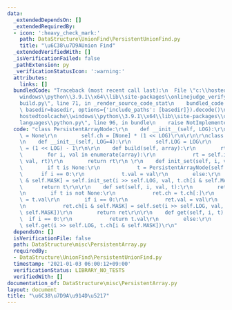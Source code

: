 ```yaml
---
data:
  _extendedDependsOn: []
  _extendedRequiredBy:
  - icon: ':heavy_check_mark:'
    path: DataStructure\UnionFind\PersistentUnionFind.py
    title: "\u6C38\u7D9AUnion Find"
  _extendedVerifiedWith: []
  _isVerificationFailed: false
  _pathExtension: py
  _verificationStatusIcon: ':warning:'
  attributes:
    links: []
  bundledCode: "Traceback (most recent call last):\n  File \"c:\\hostedtoolcache\\\
    windows\\python\\3.9.1\\x64\\lib\\site-packages\\onlinejudge_verify\\documentation\\\
    build.py\", line 71, in _render_source_code_stat\n    bundled_code = language.bundle(stat.path,\
    \ basedir=basedir, options={'include_paths': [basedir]}).decode()\n  File \"c:\\\
    hostedtoolcache\\windows\\python\\3.9.1\\x64\\lib\\site-packages\\onlinejudge_verify\\\
    languages\\python.py\", line 96, in bundle\n    raise NotImplementedError\nNotImplementedError\n"
  code: "class PersistentArrayNode:\r\n    def __init__(self, LOG):\r\n        self.val\
    \ = None\r\n        self.ch = [None] * (1 << LOG)\r\n\r\n\r\nclass PersistentArray:\r\
    \n    def __init__(self, LOG=4):\r\n        self.LOG = LOG\r\n        self.MASK\
    \ = (1 << LOG) - 1\r\n\r\n    def build(self, array):\r\n        rt = None\r\n\
    \        for i, val in enumerate(array):\r\n            rt = self.init_set(i,\
    \ val, rt)\r\n        return rt\r\n \r\n    def init_set(self, i, val, t):\r\n\
    \        if t is None:\r\n            t = PersistentArrayNode(self.LOG)\r\n  \
    \      if i == 0:\r\n            t.val = val\r\n        else:\r\n            t.ch[i\
    \ & self.MASK] = self.init_set(i >> self.LOG, val, t.ch[i & self.MASK])\r\n  \
    \      return t\r\n\r\n    def set(self, i, val, t):\r\n        ret = PersistentArrayNode(self.LOG)\r\
    \n        if t is not None:\r\n            ret.ch = t.ch[:]\r\n            ret.val\
    \ = t.val\r\n        if i == 0:\r\n            ret.val = val\r\n        else:\r\
    \n            ret.ch[i & self.MASK] = self.set(i >> self.LOG, val, ret.ch[i &\
    \ self.MASK])\r\n        return ret\r\n\r\n    def get(self, i, t):\r\n      \
    \  if i == 0:\r\n            return t.val\r\n        else:\r\n            return\
    \ self.get(i >> self.LOG, t.ch[i & self.MASK])\r\n"
  dependsOn: []
  isVerificationFile: false
  path: DataStructure\misc\PersistentArray.py
  requiredBy:
  - DataStructure\UnionFind\PersistentUnionFind.py
  timestamp: '2021-01-03 06:00:12+09:00'
  verificationStatus: LIBRARY_NO_TESTS
  verifiedWith: []
documentation_of: DataStructure\misc\PersistentArray.py
layout: document
title: "\u6C38\u7D9A\u914D\u5217"
---
```

